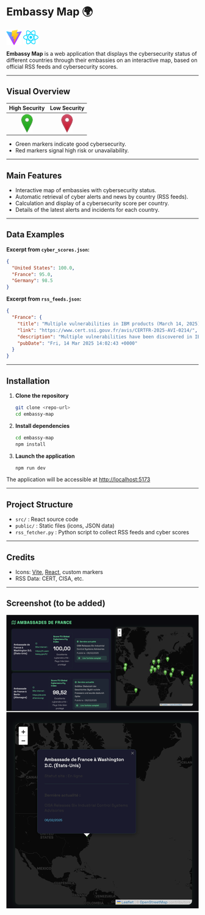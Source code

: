 # Embassy Map 🌍

<img src="public/vite.svg" alt="Vite Logo" width="40" style="vertical-align:middle;"/> <img src="src/assets/react.svg" alt="React Logo" width="40" style="vertical-align:middle;"/>

**Embassy Map** is a web application that displays the cybersecurity status of different countries through their embassies on an interactive map, based on official RSS feeds and cybersecurity scores.

---

## Visual Overview

| High Security | Low Security |
|:--------------:|:--------------:|
| <img src="public/marker-icon-green.png" width="30"/> | <img src="public/marker-icon-red.png" width="30"/> |

- Green markers indicate good cybersecurity.
- Red markers signal high risk or unavailability.

---

## Main Features
- Interactive map of embassies with cybersecurity status.
- Automatic retrieval of cyber alerts and news by country (RSS feeds).
- Calculation and display of a cybersecurity score per country.
- Details of the latest alerts and incidents for each country.

---

## Data Examples

**Excerpt from `cyber_scores.json`:**
```json
{
  "United States": 100.0,
  "France": 95.0,
  "Germany": 98.5
}
```

**Excerpt from `rss_feeds.json`:**
```json
{
  "France": {
    "title": "Multiple vulnerabilities in IBM products (March 14, 2025)",
    "link": "https://www.cert.ssi.gouv.fr/avis/CERTFR-2025-AVI-0214/",
    "description": "Multiple vulnerabilities have been discovered in IBM products...",
    "pubDate": "Fri, 14 Mar 2025 14:02:43 +0000"
  }
}
```

---

## Installation

1. **Clone the repository**
   ```bash
   git clone <repo-url>
   cd embassy-map
   ```
2. **Install dependencies**
   ```bash
   cd embassy-map
   npm install
   ```
3. **Launch the application**
   ```bash
   npm run dev
   ```

The application will be accessible at [http://localhost:5173](http://localhost:5173)

---

## Project Structure

- `src/` : React source code
- `public/` : Static files (icons, JSON data)
- `rss_fetcher.py` : Python script to collect RSS feeds and cyber scores

---

## Credits
- Icons: [Vite](https://vitejs.dev/), [React](https://react.dev/), custom markers
- RSS Data: CERT, CISA, etc.

---

## Screenshot (to be added)
![Alt text](/embassy-map/public/EmbassyMap.png?raw=true "Embassy Map")
![Alt text](/embassy-map/public/FocusEmbassy.png?raw=true "Focus Embassy")

